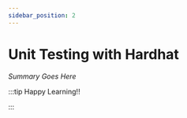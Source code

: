```yaml
---
sidebar_position: 2
---
```


# Unit Testing with Hardhat

_Summary Goes Here_

:::tip Happy Learning!!

<QuestButton text="Go To Quest" />

:::


